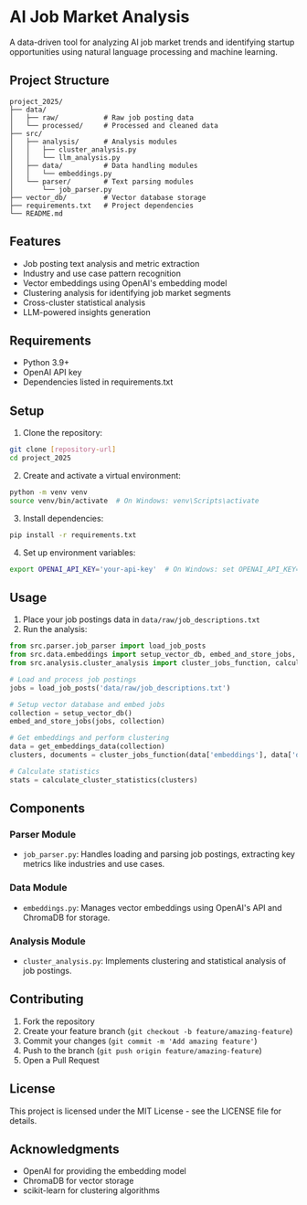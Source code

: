 # AI Job Market Analysis

A data-driven tool for analyzing AI job market trends and identifying startup opportunities using natural language processing and machine learning.

## Project Structure

```
project_2025/
├── data/
│   ├── raw/           # Raw job posting data
│   └── processed/     # Processed and cleaned data
├── src/
│   ├── analysis/      # Analysis modules
│   │   ├── cluster_analysis.py
│   │   └── llm_analysis.py
│   ├── data/          # Data handling modules
│   │   └── embeddings.py
│   └── parser/        # Text parsing modules
│       └── job_parser.py
├── vector_db/         # Vector database storage
├── requirements.txt   # Project dependencies
└── README.md
```

## Features

- Job posting text analysis and metric extraction
- Industry and use case pattern recognition
- Vector embeddings using OpenAI's embedding model
- Clustering analysis for identifying job market segments
- Cross-cluster statistical analysis
- LLM-powered insights generation

## Requirements

- Python 3.9+
- OpenAI API key
- Dependencies listed in requirements.txt

## Setup

1. Clone the repository:
```bash
git clone [repository-url]
cd project_2025
```

2. Create and activate a virtual environment:
```bash
python -m venv venv
source venv/bin/activate  # On Windows: venv\Scripts\activate
```

3. Install dependencies:
```bash
pip install -r requirements.txt
```

4. Set up environment variables:
```bash
export OPENAI_API_KEY='your-api-key'  # On Windows: set OPENAI_API_KEY=your-api-key
```

## Usage

1. Place your job postings data in `data/raw/job_descriptions.txt`
2. Run the analysis:
```python
from src.parser.job_parser import load_job_posts
from src.data.embeddings import setup_vector_db, embed_and_store_jobs, get_embeddings_data
from src.analysis.cluster_analysis import cluster_jobs_function, calculate_cluster_statistics

# Load and process job postings
jobs = load_job_posts('data/raw/job_descriptions.txt')

# Setup vector database and embed jobs
collection = setup_vector_db()
embed_and_store_jobs(jobs, collection)

# Get embeddings and perform clustering
data = get_embeddings_data(collection)
clusters, documents = cluster_jobs_function(data['embeddings'], data['documents'])

# Calculate statistics
stats = calculate_cluster_statistics(clusters)
```

## Components

### Parser Module
- `job_parser.py`: Handles loading and parsing job postings, extracting key metrics like industries and use cases.

### Data Module
- `embeddings.py`: Manages vector embeddings using OpenAI's API and ChromaDB for storage.

### Analysis Module
- `cluster_analysis.py`: Implements clustering and statistical analysis of job postings.

## Contributing

1. Fork the repository
2. Create your feature branch (`git checkout -b feature/amazing-feature`)
3. Commit your changes (`git commit -m 'Add amazing feature'`)
4. Push to the branch (`git push origin feature/amazing-feature`)
5. Open a Pull Request

## License

This project is licensed under the MIT License - see the LICENSE file for details.

## Acknowledgments

- OpenAI for providing the embedding model
- ChromaDB for vector storage
- scikit-learn for clustering algorithms 